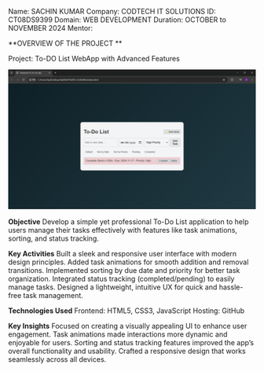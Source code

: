 Name: SACHIN KUMAR
Company: CODTECH IT SOLUTIONS
ID: CT08DS9399
Domain: WEB DEVELOPMENT
Duration: OCTOBER to NOVEMBER 2024
Mentor: 


**OVERVIEW OF THE PROJECT **

Project: To-DO List WebApp with Advanced Features 

 ![Image Alt](https://github.com/Sachin-701/CODTECH---Task-1-To-Do-List-/blob/main/Screenshot.png?raw=true)


**Objective**
Develop a simple yet professional To-Do List application to help users manage their tasks effectively with features like task animations, sorting, and status tracking.

**Key Activities**
Built a sleek and responsive user interface with modern design principles.
Added task animations for smooth addition and removal transitions.
Implemented sorting by due date and priority for better task organization.
Integrated status tracking (completed/pending) to easily manage tasks.
Designed a lightweight, intuitive UX for quick and hassle-free task management.

**Technologies Used**
Frontend: HTML5, CSS3, JavaScript
Hosting: GitHub

**Key Insights**
Focused on creating a visually appealing UI to enhance user engagement.
Task animations made interactions more dynamic and enjoyable for users.
Sorting and status tracking features improved the app’s overall functionality and usability.
Crafted a responsive design that works seamlessly across all devices.


